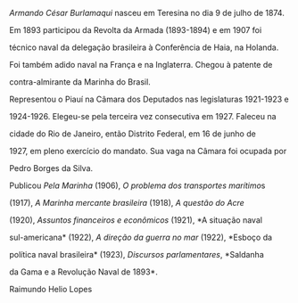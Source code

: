 

*Armando César Burlamaqui* nasceu em Teresina no dia 9 de julho de 1874.



Em 1893 participou da Revolta da Armada (1893-1894) e em 1907 foi

técnico naval da delegação brasileira à Conferência de Haia, na Holanda.

Foi também adido naval na França e na Inglaterra. Chegou à patente de

contra-almirante da Marinha do Brasil.



Representou o Piauí na Câmara dos Deputados nas legislaturas 1921-1923 e

1924-1926. Elegeu-se pela terceira vez consecutiva em 1927. Faleceu na

cidade do Rio de Janeiro, então Distrito Federal, em 16 de junho de

1927, em pleno exercício do mandato. Sua vaga na Câmara foi ocupada por

Pedro Borges da Silva.



Publicou *Pela Marinha* (1906), *O problema dos transportes marítimo*s

(1917), *A Marinha mercante brasileira* (1918), *A questão do Acre*

(1920), *Assuntos financeiros e econômicos* (1921), *A situação naval

sul-americana* (1922), *A direção da guerra no mar* (1922), *Esboço da

política naval brasileira* (1923), *Discursos parlamentares*, *Saldanha

da Gama e a Revolução Naval de 1893*.



Raimundo Helio Lopes



